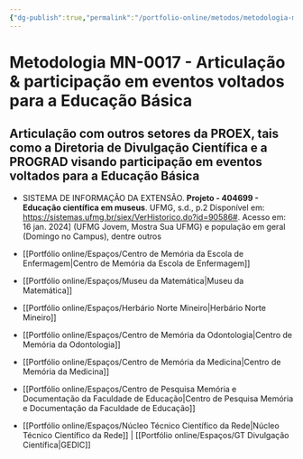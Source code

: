 ```yaml
---
{"dg-publish":true,"permalink":"/portfolio-online/metodos/metodologia-mn-0017-articulacao-and-participacao-em-eventos-voltados-para-a-educacao-basica/","tags":["💼/🎯/🛠️"],"created":"2024-02-14T12:36:20.147-03:00","updated":"2024-02-11T11:18:07.238-03:00"}
---
```



# Metodologia MN-0017 - Articulação & participação em eventos voltados para a Educação Básica

## Articulação com outros setores da PROEX, tais como a Diretoria de Divulgação Científica e a PROGRAD visando participação em eventos voltados para a Educação Básica   
- SISTEMA DE INFORMAÇÃO DA EXTENSÃO. **Projeto - 404699 - Educação científica em museus**. UFMG, s.d., p.2 Disponível em: <https://sistemas.ufmg.br/siex/VerHistorico.do?id=90586#>. Acesso em: 16 jan. 2024] (UFMG Jovem, Mostra Sua UFMG) e população em geral (Domingo no Campus), dentre outros

- [[Portfólio online/Espaços/Centro de Memória da Escola de Enfermagem\|Centro de Memória da Escola de Enfermagem]]
- [[Portfólio online/Espaços/Museu da Matemática\|Museu da Matemática]]
- [[Portfólio online/Espaços/Herbário Norte Mineiro\|Herbário Norte Mineiro]]
- [[Portfólio online/Espaços/Centro de Memória da Odontologia\|Centro de Memória da Odontologia]]
- [[Portfólio online/Espaços/Centro de Memória da Medicina\|Centro de Memória da Medicina]]
- [[Portfólio online/Espaços/Centro de Pesquisa Memória e Documentação da Faculdade de Educação\|Centro de Pesquisa Memória e Documentação da Faculdade de Educação]]
- [[Portfólio online/Espaços/Núcleo Técnico Científico da Rede\|Núcleo Técnico Científico da Rede]] | [[Portfólio online/Espaços/GT Divulgação Científica\|GEDIC]]